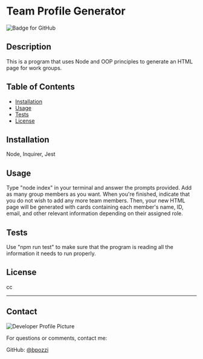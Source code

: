 # Team Profile Generator
  ![Badge for GitHub](https://img.shields.io/github/languages/top/brenhamp/team-profile-generator?style=flat&logo=appveyor) 


  ## Description


  This is a program that uses Node and OOP principles to generate an HTML page for work groups.
  ## Table of Contents
  * [Installation](#installation)
  * [Usage](#usage)
  * [Tests](#tests)
  * [License](#license)
  
  ## Installation
  
  Node, Inquirer, Jest 
  
  ## Usage
  
  Type "node index" in your terminal and answer the prompts provided. Add as many group members as you want. When you're finished, indicate that you do not wish to add any more team members. Then, your new HTML page will be generated with cards containing each member's name, ID, email, and other relevant information depending on their assigned role.
  
  ## Tests
  
  Use "npm run test" to make sure that the program is reading all the information it needs to run properly.
  
  ## License
  
  cc
  
  ---
  
  ## Contact
  
  ![Developer Profile Picture](https://avatars.githubusercontent.com/u/57388365?v=4) 
  
  For questions or comments, contact me:
 
  GitHub: [@bpozzi](https://api.github.com/users/bpozzi)
  